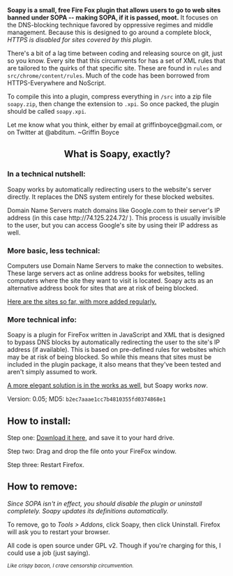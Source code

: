 <p><b>Soapy is a small, free Fire Fox plugin that allows users to go to web sites banned under SOPA -- making SOPA, if it is passed, moot.</b> It focuses on the DNS-blocking technique favored by oppressive regimes and middle management. Because this is designed to go around a complete block, <i>HTTPS is disabled for sites covered by this plugin.</i></p>

<p>There's a bit of a lag time between coding and releasing source on git, just so you know.  Every site that this circumvents for has a set of XML rules that are tailored to the quirks of that specific site.  These are found in <code>rules</code> and <code>src/chrome/content/rules</code>.  Much of the code has been borrowed from HTTPS-Everywhere and NoScript.</p>

<p>To compile this into a plugin, compress everything in <code>/src</code> into a zip file <code>soapy.zip</code>, then change the extension to <code>.xpi</code>.  So once packed, the plugin should be called <code>soapy.xpi</code>. </p>

<p>Let me know what you think, either by email at griffinboyce@gmail.com, or on Twitter at @abditum. ~Griffin Boyce</p>

<center><h2>What is Soapy, exactly?</h2></center>

<h3>In a technical nutshell:</h3>
<p>Soapy works by automatically redirecting users to the website's server
directly. It replaces the DNS system entirely for these blocked
websites.</p>

<p>Domain Name Servers match domains like Google.com to their server's IP
address (in this case http://74.125.224.72/ ). This process is usually
invisible to the user, but you can access Google's site by using their
IP address as well.</p>

<h3>More basic, less technical:</h3>
<p>Computers use Domain Name Servers to make the connection to websites.
These large servers act as online address books for websites, telling
computers where the site they want to visit is located. Soapy acts as an
alternative address book for sites that are at risk of being blocked.</p>

<p><a href="http://griftastic.com/soapysites.html">Here are the sites so far, with more added regularly.</a></p>

<h3>More technical info:</h3>
<p>Soapy is a plugin for FireFox written in JavaScript and XML that is
designed to bypass DNS blocks by automatically redirecting the user to
the site's IP address (if available). This is based on pre-defined rules
for websites which may be at risk of being blocked. So while this means
that sites must be included in the plugin package, it also means that
they've been tested and aren't simply assumed to work.</p>

<p><a href="http://griftastic.com/soapydns.html">A more elegant solution is in the works as well</a>, but Soapy works <i>now</i>.</p>


<p>Version: 0.05; MD5: <code>b2ec7aaae1cc7b4810355fd0374868e1</code></p>

<h2>How to install:</h2>
<p>Step one: <a href="http://griftastic.com/soapy.xpi"> Download it here</a>, and save it to your hard drive.</p>
<p>Step two: Drag and drop the file onto your FireFox window.</p>
<p>Step three: Restart Firefox.</p>

<h2>How to remove:</h2>
<p><i>Since SOPA isn't in effect, you should disable the plugin or uninstall completely.  Soapy updates its definitions automatically.</i></p>
<p>To remove, go to <i>Tools > Addons</i>, click Soapy, then click Uninstall. Firefox will ask you to restart your browser.</p>

All code is open source under GPL v2. Though if you're charging for this, I could use a job (just saying).</p>

<p><i><small>Like crispy bacon, I crave censorship circumvention.</small></i></p>


